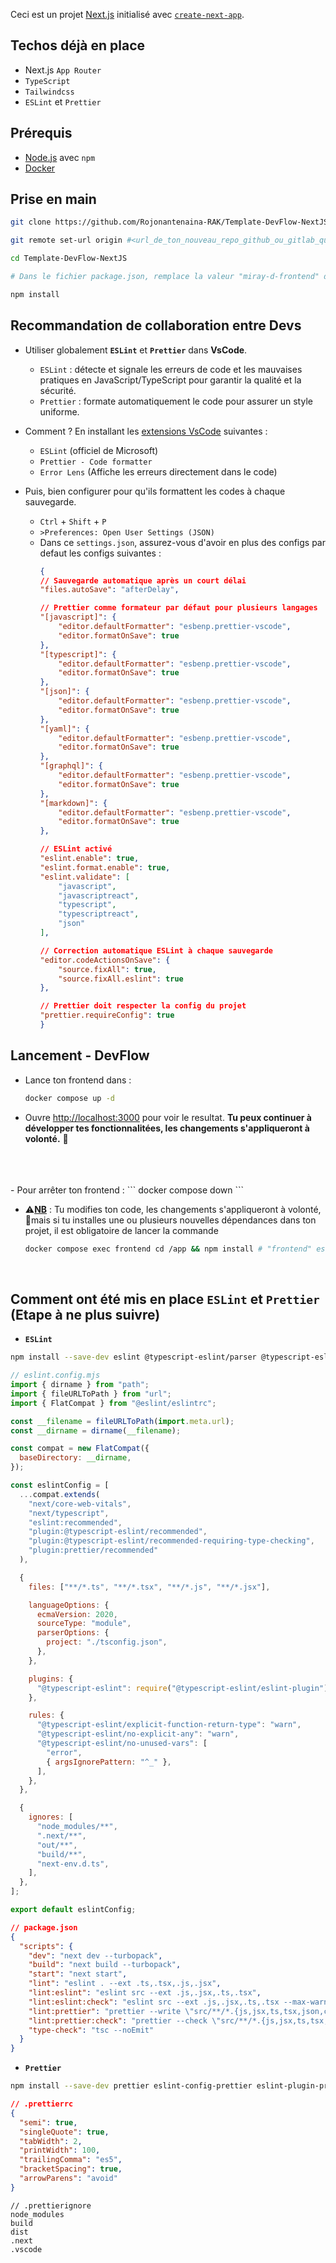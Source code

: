 Ceci est un projet [Next.js](https://nextjs.org) initialisé avec [`create-next-app`](https://nextjs.org/docs/app/api-reference/cli/create-next-app).

## Techos déjà en place
- Next.js `App Router`
- `TypeScript`
- `Tailwindcss`
- `ESLint` et `Prettier`

## Prérequis
- [Node.js](https://nodejs.org/en/download) avec `npm`
- [Docker](https://docs.docker.com/engine/install/)

## Prise en main
```bash
git clone https://github.com/Rojonantenaina-RAK/Template-DevFlow-NextJS

git remote set-url origin #<url_de_ton_nouveau_repo_github_ou_gitlab_que_tu_crées>

cd Template-DevFlow-NextJS

# Dans le fichier package.json, remplace la valeur "miray-d-frontend" du champ "name" par le nom de ton projet, par exemple : { "name": "<nom_de_ton_projet>" }

npm install
```

## Recommandation de collaboration entre Devs
- Utiliser globalement **`ESLint`** et **`Prettier`** dans **VsCode**.
    - `ESLint` : détecte et signale les erreurs de code et les mauvaises pratiques en JavaScript/TypeScript pour garantir la qualité et la sécurité.
    - `Prettier` : formate automatiquement le code pour assurer un style uniforme.

- Comment ? En installant les <u>extensions VsCode</u> suivantes :
    - `ESLint` (officiel de Microsoft)
    - `Prettier - Code formatter`
    - `Error Lens` (Affiche les erreurs directement dans le code)

- Puis, bien configurer pour qu'ils formattent les codes à chaque sauvegarde.
    - `Ctrl` + `Shift` + `P`
    - `>Preferences: Open User Settings (JSON)`
    - Dans ce `settings.json`, assurez-vous d'avoir en plus des configs par defaut les configs suivantes :
        ```json
        {
        // Sauvegarde automatique après un court délai
        "files.autoSave": "afterDelay",

        // Prettier comme formateur par défaut pour plusieurs langages
        "[javascript]": {
            "editor.defaultFormatter": "esbenp.prettier-vscode",
            "editor.formatOnSave": true
        },
        "[typescript]": {
            "editor.defaultFormatter": "esbenp.prettier-vscode",
            "editor.formatOnSave": true
        },
        "[json]": {
            "editor.defaultFormatter": "esbenp.prettier-vscode",
            "editor.formatOnSave": true
        },
        "[yaml]": {
            "editor.defaultFormatter": "esbenp.prettier-vscode",
            "editor.formatOnSave": true
        },
        "[graphql]": {
            "editor.defaultFormatter": "esbenp.prettier-vscode",
            "editor.formatOnSave": true
        },
        "[markdown]": {
            "editor.defaultFormatter": "esbenp.prettier-vscode",
            "editor.formatOnSave": true
        },

        // ESLint activé
        "eslint.enable": true,
        "eslint.format.enable": true,
        "eslint.validate": [
            "javascript",
            "javascriptreact",
            "typescript",
            "typescriptreact",
            "json"
        ],

        // Correction automatique ESLint à chaque sauvegarde
        "editor.codeActionsOnSave": {
            "source.fixAll": true,
            "source.fixAll.eslint": true
        },

        // Prettier doit respecter la config du projet
        "prettier.requireConfig": true
        }
        ```

## Lancement - DevFlow
- Lance ton frontend dans :
    ```bash
    docker compose up -d
    ```
- Ouvre [http://localhost:3000](http://localhost:3000) pour voir le resultat. **Tu peux continuer à développer tes fonctionnalitées, les changements s'appliqueront à volonté.** 🎉
<br/>
<br/>
<br/>
- Pour arrêter ton frontend :
    ```
    docker compose down
    ```
<br/>

- ⚠️<u>**NB**</u> : Tu modifies ton code, les changements s'appliqueront à volonté, 🔴mais si tu installes une ou plusieurs nouvelles dépendances dans ton projet, il est obligatoire de lancer la commande
    ```bash
    docker compose exec frontend cd /app && npm install # "frontend" est le nom du service déclaré dans docker-compose.yml
    ```
<br/>

## Comment ont été mis en place `ESLint` et `Prettier` (Etape à ne plus suivre)
- **`ESLint`**

```bash
npm install --save-dev eslint @typescript-eslint/parser @typescript-eslint/eslint-plugin 
```

```js
// eslint.config.mjs
import { dirname } from "path";
import { fileURLToPath } from "url";
import { FlatCompat } from "@eslint/eslintrc";

const __filename = fileURLToPath(import.meta.url);
const __dirname = dirname(__filename);

const compat = new FlatCompat({
  baseDirectory: __dirname,
});

const eslintConfig = [
  ...compat.extends(
    "next/core-web-vitals",
    "next/typescript",
    "eslint:recommended",
    "plugin:@typescript-eslint/recommended",
    "plugin:@typescript-eslint/recommended-requiring-type-checking",
    "plugin:prettier/recommended"
  ),

  {
    files: ["**/*.ts", "**/*.tsx", "**/*.js", "**/*.jsx"],

    languageOptions: {
      ecmaVersion: 2020,
      sourceType: "module",
      parserOptions: {
        project: "./tsconfig.json",
      },
    },

    plugins: {
      "@typescript-eslint": require("@typescript-eslint/eslint-plugin"),
    },

    rules: {
      "@typescript-eslint/explicit-function-return-type": "warn",
      "@typescript-eslint/no-explicit-any": "warn",
      "@typescript-eslint/no-unused-vars": [
        "error",
        { argsIgnorePattern: "^_" },
      ],
    },
  },

  {
    ignores: [
      "node_modules/**",
      ".next/**",
      "out/**",
      "build/**",
      "next-env.d.ts",
    ],
  },
];

export default eslintConfig;
```

```json
// package.json
{
  "scripts": {
    "dev": "next dev --turbopack",
    "build": "next build --turbopack",
    "start": "next start",
    "lint": "eslint . --ext .ts,.tsx,.js,.jsx",
    "lint:eslint": "eslint src --ext .js,.jsx,.ts,.tsx",
    "lint:eslint:check": "eslint src --ext .js,.jsx,.ts,.tsx --max-warnings=0",
    "lint:prettier": "prettier --write \"src/**/*.{js,jsx,ts,tsx,json,css,md}\"",
    "lint:prettier:check": "prettier --check \"src/**/*.{js,jsx,ts,tsx,json,css,md}\"",
    "type-check": "tsc --noEmit"
  }
}
```

- **`Prettier`**
```bash
npm install --save-dev prettier eslint-config-prettier eslint-plugin-prettier 
```

```json
// .prettierrc
{
  "semi": true,
  "singleQuote": true,
  "tabWidth": 2,
  "printWidth": 100,
  "trailingComma": "es5",
  "bracketSpacing": true,
  "arrowParens": "avoid"
}
```

```
// .prettierignore
node_modules
build
dist
.next
.vscode
```